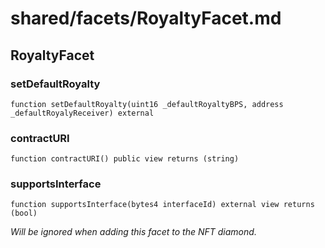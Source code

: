 # shared/facets/RoyaltyFacet.md

## RoyaltyFacet

### setDefaultRoyalty

```solidity
function setDefaultRoyalty(uint16 _defaultRoyaltyBPS, address _defaultRoyalyReceiver) external
```

### contractURI

```solidity
function contractURI() public view returns (string)
```

### supportsInterface

```solidity
function supportsInterface(bytes4 interfaceId) external view returns (bool)
```

_Will be ignored when adding this facet to the NFT diamond._

